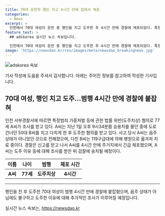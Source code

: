 ```yaml
---
title: 70대 운전자 행인 치고 4시간 만에 집에서 체포
categories:
  - News
excerpt: >
  인천에서 70대 여성이 운전 중 행인을 치고 도주한 후 4시간 만에 경찰에 체포되었다. 특정범죄 가중처벌 등에 관한 법률 위반으로 조사 중인 A씨는 음주 상태가 아니었으며, 부상을 입은 피해자는 치료를 받고 있다. 경찰은 A씨를 체포 후 구속영장을 신청했지만 기각됐으며, 현재 구체적인 사건 경위를 조사한 뒤 검찰에 송치할 예정이다. (문장 수: 70, 글자 수: 362)
feature_text: >
  ## adskorea 실시간 뉴스 속보입니다.

  인천에서 70대 여성이 운전 중 행인을 치고 도주한 후 4시간 만에 경찰에 체포되었다. 특정범죄 가중처벌 등에 관한 법률 위반으로 조사 중인 A씨는 음주 상태가 아니었으며, 부상을 입은 피해자는 치료를 받고 있다. 경찰은 A씨를 체포 후 구속영장을 신청했지만 기각됐으며, 현재 구체적인 사건 경위를 조사한 뒤 검찰에 송치할 예정이다. (문장 수: 70, 글자 수: 362)
image: 'https://newsdao.kr/res/images/meta/newsdao_breakingnews.jpg'
---
```


<p><img src="https://newsdao.kr/res/images/meta/newsdao_breakingnews.jpg" alt="adskorea 속보" /></p>

<p>기사 작성에 도움을 주셔서 감사합니다. 아래는 주어진 정보를 참고하여 작성한 기사입니다.</p>

<h2 data-ke-size="size26">70대 여성, 행인 치고 도주…범행 4시간 만에 경찰에 붙잡혀</h2>

<p data-ke-size="size16">인천 서부경찰서에 따르면 특정범죄 가중처벌 등에 관한 법률 위반(도주치상) 혐의로 77세 A씨가 조사를 받고 있다. A씨는 지난 1일 오후 9시34분쯤 승용차를 몰던 중에 도로 건너던 50대 B씨를 치고 다치게 한 후 도주한 혐의를 받고 있다. 사고 당시 A씨는 음주 상태가 아니었던 것으로 전해졌으며, 다친 B씨는 119구급대에 의해 병원으로 옮겨져 치료 중이다. 경찰은 신고를 받고 나서 A씨를 4시간 만에 주거지에서 긴급 체포했으며, A씨는 도주 이유 등에 대해 조사를 받은 뒤 검찰에 송치될 예정이다.</p>

<table>
    <thead>
        <tr>
            <th>이름</th>
            <th>나이</th>
            <th>범행</th>
            <th>체포 시간</th>
        </tr>
    </thead>
    <tbody>
        <tr>
            <td style="text-align: center; height: 17px;"><b>A씨</b></td>
            <td style="text-align: center; height: 17px;"><b>77세</b></td>
            <td style="text-align: center; height: 17px;"><b>도주치상</b></td>
            <td style="text-align: center; height: 17px;"><b>4시간</b></td>
        </tr>
    </tbody>
</table>

<hr>

<p data-ke-size="size16">행인을 친 후 도주한 70대 여성이 범행 4시간 만에 경찰에 붙잡혔으며, 음주 상태가 아님에도 불구하고 도주한 이유에 대해 추가적인 조사가 이루어질 예정입니다. </p>
실시간 뉴스 속보는, <a href="https://newsdao.kr" rel="dofollow">https://newsdao.kr</a>


